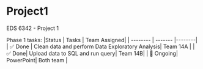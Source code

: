 # Project1
EDS 6342 - Project 1

Phase 1 tasks:
|Status | Tasks | Team Assigned| 
| -------- | ------- |--------|
| :white_check_mark: Done |  Clean data and perform Data Exploratory Analysis|  Team 14A |
| :white_check_mark: Done| Upload data to SQL and run query| Team 14B|
| :black_square_button: Ongoing| PowerPoint| Both team |

